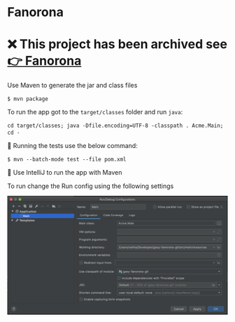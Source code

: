 # Fanorona

# :x: This project has been archived see [:point_right: Fanorona](https://github.com/gasy-africa/fanorona)

Use Maven to generate the jar and class files

```
$ mvn package
```

To run the app got to the `target/classes` folder and run `java`:

```
cd target/classes; java -Dfile.encoding=UTF-8 -classpath . Acme.Main; cd -
```

:round_pushpin: Running the tests use the below command:

```
$ mvn --batch-mode test --file pom.xml
```

:round_pushpin: Use IntelliJ to run the app with Maven

To run change the Run config using the following settings

![image](images/Run.png)


